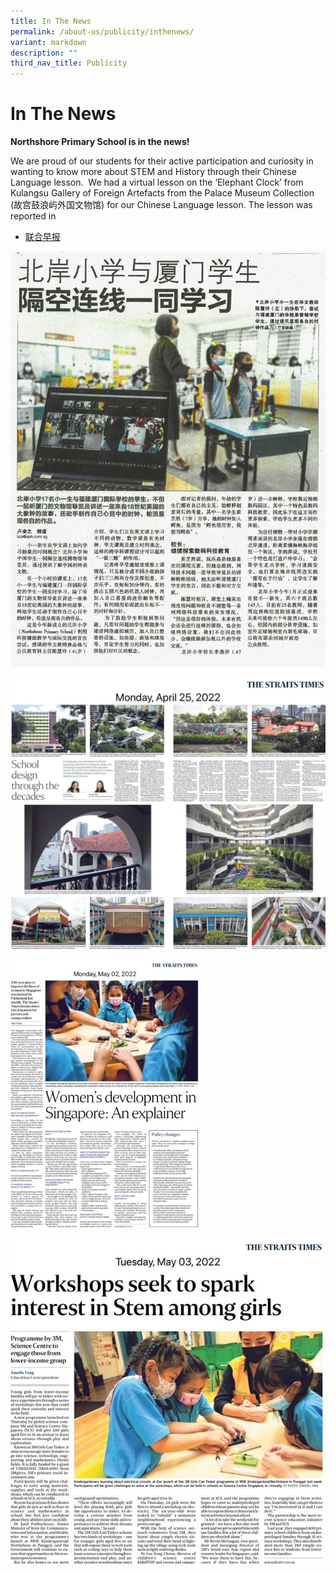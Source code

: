 ```yaml
---
title: In The News
permalink: /about-us/publicity/inthenews/
variant: markdown
description: ""
third_nav_title: Publicity
---
```

# **In The News**

<strong>Northshore Primary School is in the news!</strong>
<p>We are proud of our students for their active participation and curiosity in wanting to know more about STEM and History through their Chinese Language lesson.&nbsp;  
We had a virtual lesson on the ‘Elephant Clock’ from Kulangsu Gallery of Foreign Artefacts from the Palace Museum Collection (故宫鼓浪屿外国文物馆) for our Chinese Language lesson. The lesson was reported in</p>
<ul>
	<li><a href="https://www.zaobao.com.sg/news/singapore/story20210324-1133601">联合早报</a>
	</li>	
</ul>

![](/images/Zoom_with_China_School.jpg)

![](/images/25%20April%202022%20School%20Design.jpg)

<img style="width:60%" align="centre" src="/images/2 May 2022 Women in STEM.jpg">     

<br clear="left">
	
![](/images/3%20May%202022%203M%20STEM%20workshop.jpg)